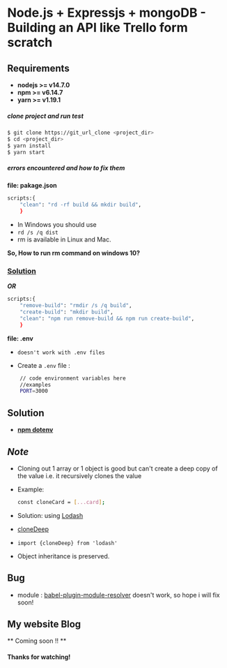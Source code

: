 # Node.js + Expressjs + mongoDB - Building an API like Trello form scratch

## Requirements

- **nodejs >= v14.7.0**
- **npm >= v6.14.7**
- **yarn >= v1.19.1**

##### clone project and run test

```bash
$ git clone https://git_url_clone <project_dir>
$ cd <project_dir>
$ yarn install
$ yarn start
```

##### errors encountered and how to fix them

**file: pakage.json**

```bash
scripts:{
    "clean": "rd -rf build && mkdir build",
    }
```

- In Windows you should use
- `rd /s /q dist`
- rm is available in Linux and Mac.

**So, How to run rm command on windows 10?**

### [Solution](https://stackoverflow.com/questions/41451884/how-to-run-rm-command-on-windows-10/41452647)

**_OR_**

```bash
scripts:{
    "remove-build": "rmdir /s /q build",
    "create-build": "mkdir build",
    "clean": "npm run remove-build && npm run create-build",
    }
```

**file: .env**

- `doesn't work with .env files`

- Create a `.env` file :

```bash
    // code environment variables here
    //examples
    PORT=3000
```

## Solution

- **[npm dotenv](https://www.npmjs.com/package/dotenv)**

## _Note_

- Cloning out 1 array or 1 object is good but can't create a deep copy of the value i.e. it recursively clones the value

- Example:
  ```bash
  const cloneCard = [...card];
  ```
- Solution: using [Lodash](https://www.npmjs.com/package/lodash)
- [cloneDeep](https://github.com/lodash/lodash/blob/master/cloneDeep.js)
- `import {cloneDeep} from 'lodash'`
- Object inheritance is preserved.

## Bug

- module : [babel-plugin-module-resolver](https://www.npmjs.com/package/babel-plugin-module-resolver) doesn't work, so hope i will fix soon!

## My website Blog

** Coming soon !! **

#### Thanks for watching!
